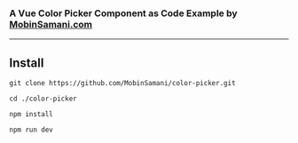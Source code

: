 ### A Vue Color Picker Component as Code Example by [MobinSamani.com](https://MobinSamani.com)
--- 

## Install

```shell
git clone https://github.com/MobinSamani/color-picker.git

cd ./color-picker

npm install

npm run dev
```